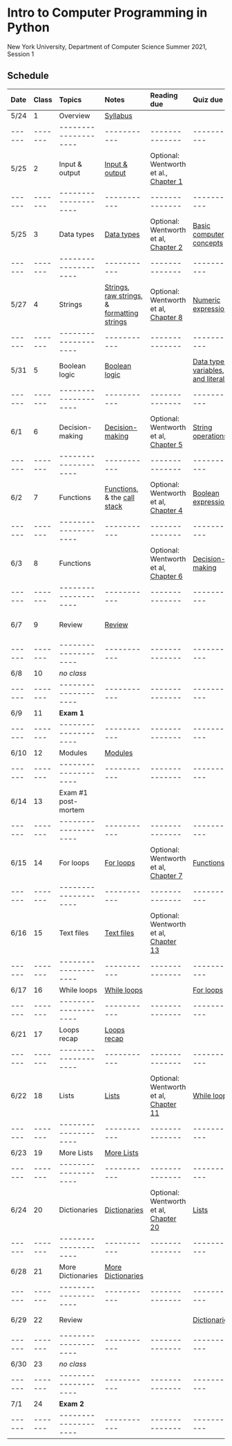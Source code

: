 # Intro to Computer Programming in Python

New York University, Department of Computer Science
Summer 2021, Session 1

## Schedule

| Date   | Class   | Topics               | Notes                                                                                                                                                                                                  | Reading due                                                                                                                       | Quiz due                                                                                                                             | Assignment due                                                 |
| :----- | :------ | :------------------- | :----------------------------------------------------------------------------------------------------------------------------------------------------------------------------------------------------- | :-------------------------------------------------------------------------------------------------------------------------------- | :----------------------------------------------------------------------------------------------------------------------------------- | :------------------------------------------------------------- |
| 5/24   | 1       | Overview             | [Syllabus](./syllabus.md)                                                                                                                                                                              |                                                                                                                                   |                                                                                                                                      |                                                                |
| ------ | ------- | -------------------- | -----------                                                                                                                                                                                            | --------------                                                                                                                    | -----------                                                                                                                          | ---------------                                                |
| 5/25   | 2       | Input & output       | [Input & output](https://knowledge.kitchen/Input_and_output)                                                                                                                                           | Optional: Wentworth et al., [Chapter 1](http://openbookproject.net/thinkcs/python/english3e/way_of_the_program.html)              |                                                                                                                                      |                                                                |
| ------ | ------- | -------------------- | -----------                                                                                                                                                                                            | --------------                                                                                                                    | -----------                                                                                                                          | ---------------                                                |
| 5/25   | 3       | Data types           | [Data types](https://knowledge.kitchen/Data_types)                                                                                                                                                     | Optional: Wentworth et al, [Chapter 2](http://openbookproject.net/thinkcs/python/english3e/variables_expressions_statements.html) | [Basic computer concepts](https://forms.gle/hWeHWFTg1Ax9vTJh7)                                                                       |                                                                |
| ------ | ------- | -------------------- | -----------                                                                                                                                                                                            | --------------                                                                                                                    | -----------                                                                                                                          | ---------------                                                |
| 5/27   | 4       | Strings              | [Strings](https://knowledge.kitchen/Strings), [raw strings](https://knowledge.kitchen/Raw_strings_in_Python), & [formatting strings](https://knowledge.kitchen/Python_string_format_function_examples) | Optional: Wentworth et al, [Chapter 8](http://openbookproject.net/thinkcs/python/english3e/strings.html)                          | [Numeric expressions](https://forms.gle/iCUePPjpMBCxFdUv7)                                                                           | [Input & output](https://classroom.github.com/a/Nb-Iway4)      |
| ------ | ------- | -------------------- | -----------                                                                                                                                                                                            | --------------                                                                                                                    | -----------                                                                                                                          | ---------------                                                |
| 5/31   | 5       | Boolean logic        | [Boolean logic](https://knowledge.kitchen/Boolean_logic_primitives)                                                                                                                                    |                                                                                                                                   | [Data types, variables, and literals](https://forms.gle/X27YraWLinE6xK4r5)                                                           | [Data types](https://classroom.github.com/a/gGVoQ-Aa)          |
| ------ | ------- | -------------------- | -----------                                                                                                                                                                                            | --------------                                                                                                                    | -----------                                                                                                                          | ---------------                                                |
| 6/1    | 6       | Decision-making      | [Decision-making](https://knowledge.kitchen/Decision-making_in_code)                                                                                                                                   | Optional: Wentworth et al, [Chapter 5](http://openbookproject.net/thinkcs/python/english3e/conditionals.html)                     | [String operations](https://docs.google.com/forms/d/e/1FAIpQLSds-KWRo-c1jiTQfi0BMyPccKuN9qU8ZQCx6MtFqfYoYZMlkw/viewform?usp=sf_link) | [String operations](https://classroom.github.com/a/gxq0WLyG)   |
| ------ | ------- | -------------------- | -----------                                                                                                                                                                                            | --------------                                                                                                                    | -----------                                                                                                                          | ---------------                                                |
| 6/2    | 7       | Functions            | [Functions](https://knowledge.kitchen/Functions), & the [call stack](https://knowledge.kitchen/Function_Call_Stack)                                                                                    | Optional: Wentworth et al, [Chapter 4](http://openbookproject.net/thinkcs/python/english3e/functions.html)                        | [Boolean expressions](https://forms.gle/xhUuoXS6hAwuYbWP8)                                                                           | [Boolean logic](https://classroom.github.com/a/ytLNn8kW)       |
| ------ | ------- | -------------------- | -----------                                                                                                                                                                                            | --------------                                                                                                                    | -----------                                                                                                                          | ---------------                                                |
| 6/3    | 8       | Functions            |                                                                                                                                                                                                        | Optional: Wentworth et al, [Chapter 6](http://openbookproject.net/thinkcs/python/english3e/fruitful_functions.html)               | [Decision-making](https://forms.gle/BFvdSisbPTPcJTsj8)                                                                               | [Decision-making](https://classroom.github.com/a/5PJF9Qk0)     |
| ------ | ------- | -------------------- | -----------                                                                                                                                                                                            | --------------                                                                                                                    | -----------                                                                                                                          | ---------------                                                |
| 6/7    | 9       | Review               | [Review](https://knowledge.kitchen/Python_Exam_1_Practice_Questions)                                                                                                                                   |                                                                                                                                   |                                                                                                                                      | [Math education app](https://classroom.github.com/a/CAJW5Omg)  |
| ------ | ------- | -------------------- | -----------                                                                                                                                                                                            | --------------                                                                                                                    | -----------                                                                                                                          | ---------------                                                |
| 6/8    | 10      | _no class_           |                                                                                                                                                                                                        |                                                                                                                                   |                                                                                                                                      |                                                                |
| ------ | ------- | -------------------- | -----------                                                                                                                                                                                            | --------------                                                                                                                    | -----------                                                                                                                          | ---------------                                                |
| 6/9    | 11      | **Exam 1**           |                                                                                                                                                                                                        |                                                                                                                                   |                                                                                                                                      |                                                                |
| ------ | ------- | -------------------- | -----------                                                                                                                                                                                            | --------------                                                                                                                    | -----------                                                                                                                          | ---------------                                                |
| 6/10   | 12      | Modules              | [Modules](https://knowledge.kitchen/Modules_in_Python)                                                                                                                                                 |                                                                                                                                   |                                                                                                                                      |                                                                |
| ------ | ------- | -------------------- | -----------                                                                                                                                                                                            | --------------                                                                                                                    | -----------                                                                                                                          | ---------------                                                |
| 6/14   | 13      | Exam #1 post-mortem  |                                                                                                                                                                                                        |                                                                                                                                   |                                                                                                                                      |                                                                |
| ------ | ------- | -------------------- | -----------                                                                                                                                                                                            | --------------                                                                                                                    | -----------                                                                                                                          | ---------------                                                |
| 6/15   | 14      | For loops            | [For loops](https://knowledge.kitchen/For_loops)                                                                                                                                                       | Optional: Wentworth et al, [Chapter 7](http://openbookproject.net/thinkcs/python/english3e/iteration.html)                        | [Functions](https://forms.gle/Ret6AfRiUBZV1vxF7)                                                                                     |                                                                |
| ------ | ------- | -------------------- | -----------                                                                                                                                                                                            | --------------                                                                                                                    | -----------                                                                                                                          | ---------------                                                |
| 6/16   | 15      | Text files           | [Text files](https://knowledge.kitchen/Text_files_in_Python)                                                                                                                                           | Optional: Wentworth et al, [Chapter 13](http://www.openbookproject.net/thinkcs/python/english3e/files.html)                       |                                                                                                                                      |                                                                |
| ------ | ------- | -------------------- | -----------                                                                                                                                                                                            | --------------                                                                                                                    | -----------                                                                                                                          | ---------------                                                |
| 6/17   | 16      | While loops          | [ While loops](https://knowledge.kitchen/While_loops)                                                                                                                                                  |                                                                                                                                   | [For loops](https://forms.gle/cbtzQXHajLuT8RVQ8)                                                                                     | [For loops](https://classroom.github.com/a/wOrK5fk-)           |
| ------ | ------- | -------------------- | -----------                                                                                                                                                                                            | --------------                                                                                                                    | -----------                                                                                                                          | ---------------                                                |
| 6/21   | 17      | Loops recap          | [Loops recap](https://knowledge.kitchen/Overview_of_for_and_while_loops)                                                                                                                               |                                                                                                                                   |                                                                                                                                      |                                                                |
| ------ | ------- | -------------------- | -----------                                                                                                                                                                                            | --------------                                                                                                                    | -----------                                                                                                                          | ---------------                                                |
| 6/22   | 18      | Lists                | [Lists](https://knowledge.kitchen/Lists)                                                                                                                                                               | Optional: Wentworth et al, [Chapter 11](http://openbookproject.net/thinkcs/python/english3e/lists.html)                           | [While loops](https://forms.gle/98ccGa6t55paAnui7)                                                                                   | [Mood assessor](https://classroom.github.com/a/5pAioYtT)       |
| ------ | ------- | -------------------- | -----------                                                                                                                                                                                            | --------------                                                                                                                    | -----------                                                                                                                          | ---------------                                                |
| 6/23   | 19      | More Lists           | [More Lists](https://knowledge.kitchen/More_Lists)                                                                                                                                                     |                                                                                                                                   |                                                                                                                                      |                                                                |
| ------ | ------- | -------------------- | -----------                                                                                                                                                                                            | --------------                                                                                                                    | -----------                                                                                                                          | ---------------                                                |
| 6/24   | 20      | Dictionaries         | [Dictionaries](https://knowledge.kitchen/Dictionaries)                                                                                                                                                 | Optional: Wentworth et al, [Chapter 20](http://openbookproject.net/thinkcs/python/english3e/dictionaries.html)                    | [Lists](https://forms.gle/GC5Csa7PQ25RaQoG6)                                                                                         | [Ninety-nine bottles](https://classroom.github.com/a/GK04bgVH) |
| ------ | ------- | -------------------- | -----------                                                                                                                                                                                            | --------------                                                                                                                    | -----------                                                                                                                          | ---------------                                                |
| 6/28   | 21      | More Dictionaries    | [More Dictionaries](https://knowledge.kitchen/More_dictionaries)                                                                                                                                       |                                                                                                                                   |                                                                                                                                      |                                                                |
| ------ | ------- | -------------------- | -----------                                                                                                                                                                                            | --------------                                                                                                                    | -----------                                                                                                                          | ---------------                                                |
| 6/29   | 22      | Review               |                                                                                                                                                                                                        |                                                                                                                                   | [Dictionaries](https://forms.gle/sqPWb4q2tr5mXS7w5)                                                                                  | [Cookie shop](https://classroom.github.com/a/oTaXV981)         |
| ------ | ------- | -------------------- | -----------                                                                                                                                                                                            | --------------                                                                                                                    | -----------                                                                                                                          | ---------------                                                |
| 6/30   | 23      | _no class_           |                                                                                                                                                                                                        |                                                                                                                                   |                                                                                                                                      |                                                                |
| ------ | ------- | -------------------- | -----------                                                                                                                                                                                            | --------------                                                                                                                    | -----------                                                                                                                          | ---------------                                                |
| 7/1    | 24      | **Exam 2**           |                                                                                                                                                                                                        |                                                                                                                                   |                                                                                                                                      |                                                                |
| ------ | ------- | -------------------- | -----------                                                                                                                                                                                            | --------------                                                                                                                    | -----------                                                                                                                          | ---------------                                                |
